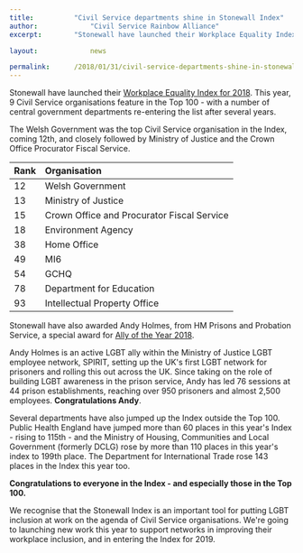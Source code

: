 ```yaml
---
title: 			"Civil Service departments shine in Stonewall Index"
author: 			"Civil Service Rainbow Alliance"
excerpt: 		"Stonewall have launched their Workplace Equality Index for 2018."

layout: 			news

permalink: 		/2018/01/31/civil-service-departments-shine-in-stonewall-index/
---
```

Stonewall have launched their [Workplace Equality Index for 2018](https://stonewall.org.uk/wei). This year, 9 Civil Service organisations feature in the Top 100 - with a number of central government departments re-entering the list after several years.

The Welsh Government was the top Civil Service organisation in the Index, coming 12th, and closely followed by Ministry of Justice and the Crown Office Procurator Fiscal Service.

| Rank | Organisation |
|:--|:--|
| 12 | Welsh Government |
| 13 | Ministry of Justice |
| 15 | Crown Office and Procurator Fiscal Service |
| 18 | Environment Agency |
| 38 | Home Office |
| 49 | MI6 |
| 54 | GCHQ |
| 78 | Department for Education |
| 93 | Intellectual Property Office |

Stonewall have also awarded Andy Holmes, from HM Prisons and Probation Service, a special award for [Ally of the Year 2018](http://www.stonewall.org.uk/people/andy-holmes-ally-year-2018). 

Andy Holmes is an active LGBT ally within the Ministry of Justice LGBT employee network, SPIRIT, setting up the UK's first LGBT network for prisoners and rolling this out across the UK. Since taking on the role of building LGBT awareness in the prison service, Andy has led 76 sessions at 44 prison establishments, reaching over 950 prisoners and almost 2,500 employees. **Congratulations Andy**.

Several departments have also jumped up the Index outside the Top 100. Public Health England have jumped more than 60 places in this year's Index - rising to 115th - and the Ministry of Housing, Communities and Local Government (formerly DCLG) rose by more than 110 places in this year's index to 199th place. The Department for International Trade rose 143 places in the Index this year too. 

**Congratulations to everyone in the Index - and especially those in the Top 100.**

We recognise that the Stonewall Index is an important tool for putting LGBT inclusion at work on the agenda of Civil Service organisations. We're going to launching new work this year to support networks in improving their workplace inclusion, and in entering the Index for 2019. 